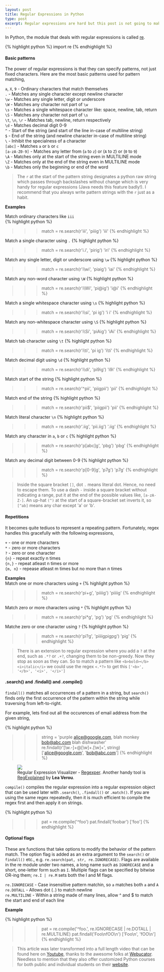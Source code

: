 ```yaml
---
layout: post
title: Regular Expressions in Python
type: post
excerpt: Regular expressions are hard but this post is not going to make them appear harder. Instead it attempts to simplify the complications that surround the world of regex.
---
```


In Python, the module that deals with regular expressions is called [re](https://docs.python.org/2/library/re.html).

{% highlight python %}
import re
{% endhighlight %}

#### Basic patterns

The power of regular expressions is that they can specify patterns, not just fixed characters. Here are the most basic patterns used for pattern matching,

`a`, `X`, `9` - Ordinary characters that match themselves  
`.` - Matches any single character except newline character  
`\w` - Matches any single letter, digit or underscore  
`\W` - Matches any character not part of `\w`  
`\s` - Matches a single whitespace character like: space, newline, tab, return  
`\S` - Matches any character not part of `\s`  
`\t`, `\n`, `\r` - Matches tab, newline, return respectively  
`\d` - Matches decimal digit 0-9  
`^` - Start of the string (and start of the line in-case of multiline string)  
`$` - End of the string (and newline character in-case of multiline string)  
`\` - Inhibit the specialness of a character  
`[abc]` - Matches `a` or `b` or `c`  
`[a-zA-Z0-9]` - Matches any letter from (`a` to `z`) or (`A` to `Z`) or (`0` to `9`)  
`\A` - Matches only at the start of the string even in MULTILINE mode  
`\Z` - Matches only at the end of the string even in MULTILINE mode  
`\b` - Matches only the beginning or end of the word  

> The `r` at the start of the pattern string designates a python raw string which passes through backslashes without change which is very handy for regular expressions (Java needs this feature badly!). I recommend that you always write pattern strings with the `r` just as a habit.

**Examples**  

Match ordinary characters like `iii`  
{% highlight python %}
>>> match = re.search(r'iii', 'piiig')
'iii'
{% endhighlight %}
  
Match a single character using `.`
{% highlight python %}
>>> match = re.search(r'i.i', 'pirig')
'iri'
{% endhighlight %}

Match any single letter, digit or underscore using `\w`
{% highlight python %}
>>> match = re.search(r'i\wi', 'piaig')
'iai'
{% endhighlight %}

Match any non-word character using `\W`
{% highlight python %}
>>> match = re.search(r'i\Wi', 'pi@ig')
'i@i'
{% endhighlight %}

Match a single whitespace character using `\s`
{% highlight python %}
>>> match = re.search(r'i\si', 'pi ig')
'i i'
{% endhighlight %}

Match any non-whitespace character using `\S`
{% highlight python %}
>>> match = re.search(r'i\Si', 'piAig')
'iAi'
{% endhighlight %}

Match tab character using `\t`
{% highlight python %}
>>> match = re.search(r'i\ti', 'pi   ig')
'i\ti'
{% endhighlight %}

Match decimal digit using `\d`
{% highlight python %}
>>> match = re.search(r'i\di', 'pi9ig')
'i9i'
{% endhighlight %}

Match start of the string
{% highlight python %}
>>> match = re.search(r'^pii', 'piigpii')
'pii'
{% endhighlight %}

Match end of the string
{% highlight python %}
>>> match = re.search(r'pii$', 'piigpii')
'pii'
{% endhighlight %}

Match literal character `\n`
{% highlight python %}
>>> match = re.search(r'\.iig', 'pii.iig')
'.iig'
{% endhighlight %}

Match any character in `a`, `b` or `c`
{% highlight python %}
>>> match = re.search(r'p[abc]g', 'pbg')
'pbg'
{% endhighlight %}

Match any decimal digit between 0-9
{% highlight python %}
>>> match = re.search(r'p[0-9]g', 'p7g')
'p7g'
{% endhighlight %}

> Inside the square bracket `[]`, dot `.` means literal dot. Hence, no need to escape them. To use a dash `-` inside a square bracket
without indicating a range, put it at the end of the possible values like, `[a-zA-Z-]`. An up-hat `(^)` at the start of a square-bracket set inverts it, so `[^ab]` means any char except 'a' or 'b'.

#### Repetitions

It becomes quite tediuos to represent a repeating pattern. Fortunately, regex handles this gracefully with the following
expressions,

`+` - one or more characters  
`*` - zero or more characters  
`?` - zero or one character  
`{n}` - repeat exactly n times  
`{n,}` - repeat atleast n times or more  
`{m, n}` - repease atleast m times but no more than n times  

**Examples**  
Match one or more characters using `+`
{% highlight python %}
>>> match = re.search(r'pi+g', 'piiiig')
'piiiig'
{% endhighlight %}  

Match zero or more characters using `*`
{% highlight python %}
>>> match = re.search(r'pi*g', 'pg')
'pg'
{% endhighlight %}

Matche zero or one character using `?`
{% highlight python %}
>>> match = re.search(r'pi?g', 'piiiigpigpg')
'pig'
{% endhighlight %}

> There is an extension to regular expression where you add a `?` at the end, such as `.*?` or `.+?`, changing them to be non-greedy. Now they stop as soon as they can. So to match a pattern like `<b>bold></b><i>italic</i>` we could use the regex `<.*?>` to get this `['<b>', '</b>', '<i>', '</i>']`

#### .search() and .findall() and .compile()

`findall()` matches all occurrences of a pattern in a string, but `search()` finds only the first occurrence of the pattern within the string while traversing from left-to-right.

For example, lets find out all the occurences of email address from the given string,

{% highlight python %}
>>> string = 'purple alice@google.com, blah monkey bob@abc.com blah dishwasher'
>>> re.findall(r'[\w.-]+@[\w]+\.[\w]+', string)
['alice@google.com', 'bob@abc.com']
{% endhighlight %}

<figure>
    <img src="http://res.cloudinary.com/dw9fem4ki/image/upload/v1408788930/regxper_dazjby.png">
    <figcaption>Regular Expression Visualizer - <a href="http://regexper.com">Regexper</a>. Another handy tool is <a href="http://leaverou.github.io/regexplained/">RegExplained</a> by <strong>Lea Verou</strong>.</figcaption>
</figure>

`compile()` compiles the regular expression into a regular expression object that can be used later with `.search()`, `.findall()` or `.match()`. If you are using the same regex repeatedly, then it is much efficient to compile the regex first and then apply it on strings.

{% highlight python %}
>>> pat = re.compile('^foo')
>>> pat.findall('foobar')
['foo']
{% endhighlight %}

#### Optional flags

These are functions that take options to modify the behavior of the pattern match. The option flag is added as an extra argument to the `search()` or `findall()` etc., e.g. `re.search(pat, str, re.IGNORECASE)`. Flags are available in the re module under two names, a long name such as `IGNORECASE` and a short, one-letter form such as `I`. Multiple flags can be specified by bitwise OR-ing them; `re.I | re.M` sets both the I and M flags.

`re.IGNORECASE` - Case insensitive pattern matchin, so `a` matches both `a` and `A`  
`re.DOTALL` - Allows dot (`.`) to match newline  
`re.MULTILINE` - Within a string made of many lines, allow ^ and $ to match the start and end of each line  

**Example**  

{% highlight python %}
>>> pat = re.compile('^foo.', re.IGNORECASE | re.DOTALL | re.MULTILINE)
>>> pat.findall('Foo\nfOO\n')
['Foo\n', 'fOO\n']
{% endhighlight %}


> This article was later transformed into a full length video that can be found here on [Youtube](https://www.youtube.com/watch?v=K28U0HvkIG8), thanks
to the awesome folks at [Webucator](https://www.webucator.com/). Needless to mention that they also offer customized
Python courses for both public and individual students on their [website](https://www.webucator.com/programming/python.cfm).
